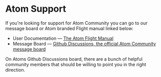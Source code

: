 # Atom Support
 
If you're looking for support for Atom Community you can go to our message board or Atom branded Flight manual linked below:
* User Documentation &mdash; [The Atom Flight Manual](https://flight-manual.atom.io)
* Message Board &mdash; [Github Discussions, the official Atom Community message board](https://github.com/atom-community/atom/discussions)

On Atoms Github Discussions board, there are a bunch of helpful community members that should be willing to point you in the right direction.
